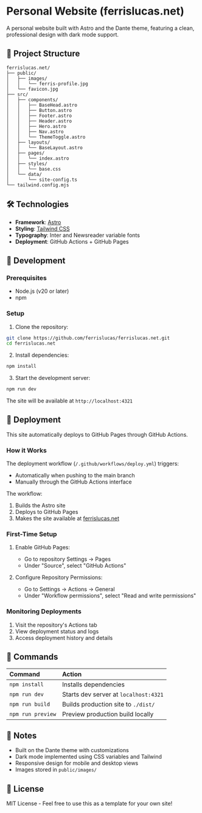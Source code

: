 # Personal Website (ferrislucas.net)

A personal website built with Astro and the Dante theme, featuring a clean, professional design with dark mode support.

## 🚀 Project Structure

```text
ferrislucas.net/
├── public/
│   ├── images/
│   │   └── ferris-profile.jpg
│   └── favicon.jpg
├── src/
│   ├── components/
│   │   ├── BaseHead.astro
│   │   ├── Button.astro
│   │   ├── Footer.astro
│   │   ├── Header.astro
│   │   ├── Hero.astro
│   │   ├── Nav.astro
│   │   └── ThemeToggle.astro
│   ├── layouts/
│   │   └── BaseLayout.astro
│   ├── pages/
│   │   └── index.astro
│   ├── styles/
│   │   └── base.css
│   └── data/
│       └── site-config.ts
└── tailwind.config.mjs
```

## 🛠 Technologies

- **Framework**: [Astro](https://astro.build)
- **Styling**: [Tailwind CSS](https://tailwindcss.com)
- **Typography**: Inter and Newsreader variable fonts
- **Deployment**: GitHub Actions + GitHub Pages

## 🚀 Development

### Prerequisites

- Node.js (v20 or later)
- npm

### Setup

1. Clone the repository:
```bash
git clone https://github.com/ferrislucas/ferrislucas.net.git
cd ferrislucas.net
```

2. Install dependencies:
```bash
npm install
```

3. Start the development server:
```bash
npm run dev
```

The site will be available at `http://localhost:4321`

## 🔄 Deployment

This site automatically deploys to GitHub Pages through GitHub Actions.

### How it Works

The deployment workflow (`/.github/workflows/deploy.yml`) triggers:
- Automatically when pushing to the main branch
- Manually through the GitHub Actions interface

The workflow:
1. Builds the Astro site
2. Deploys to GitHub Pages
3. Makes the site available at [ferrislucas.net](https://ferrislucas.net)

### First-Time Setup

1. Enable GitHub Pages:
   - Go to repository Settings → Pages
   - Under "Source", select "GitHub Actions"

2. Configure Repository Permissions:
   - Go to Settings → Actions → General
   - Under "Workflow permissions", select "Read and write permissions"

### Monitoring Deployments

1. Visit the repository's Actions tab
2. View deployment status and logs
3. Access deployment history and details

## 🧞 Commands

| Command           | Action                                           |
| :--------------- | :----------------------------------------------- |
| `npm install`    | Installs dependencies                            |
| `npm run dev`    | Starts dev server at `localhost:4321`            |
| `npm run build`  | Builds production site to `./dist/`              |
| `npm run preview`| Preview production build locally                 |

## 📝 Notes

- Built on the Dante theme with customizations
- Dark mode implemented using CSS variables and Tailwind
- Responsive design for mobile and desktop views
- Images stored in `public/images/`

## 📄 License

MIT License - Feel free to use this as a template for your own site!

